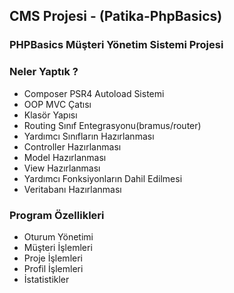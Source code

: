 ## CMS Projesi - (Patika-PhpBasics)

### PHPBasics Müşteri Yönetim Sistemi Projesi
 
### Neler Yaptık ?
- Composer PSR4 Autoload Sistemi 
- OOP MVC Çatısı
- Klasör Yapısı 
- Routing Sınıf Entegrasyonu(bramus/router)
- Yardımcı Sınıfların Hazırlanması 
- Controller Hazırlanması
- Model Hazırlanması 
- View Hazırlanması
- Yardımcı Fonksiyonların Dahil Edilmesi 
- Veritabanı Hazırlanması
### Program Özellikleri
- Oturum Yönetimi 
- Müşteri İşlemleri
- Proje İşlemleri
- Profil İşlemleri
- İstatistikler